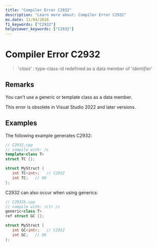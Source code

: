 ```yaml
---
title: "Compiler Error C2932"
description: "Learn more about: Compiler Error C2932"
ms.date: 11/04/2016
f1_keywords: ["C2932"]
helpviewer_keywords: ["C2932"]
---
```

# Compiler Error C2932

> '*class*' : type-class-id redefined as a data member of '*identifier*'

## Remarks

You can't use a generic or template class as a data member.

This error is obsolete in Visual Studio 2022 and later versions.

## Examples

The following example generates C2932:

```cpp
// C2932.cpp
// compile with: /c
template<class T>
struct TC {};

struct MyStruct {
   int TC<int>;   // C2932
   int TC;   // OK
};
```

C2932 can also occur when using generics:

```cpp
// C2932b.cpp
// compile with: /clr /c
generic<class T>
ref struct GC {};

struct MyStruct {
   int GC<int>;   // C2932
   int GC;   // OK
};
```
